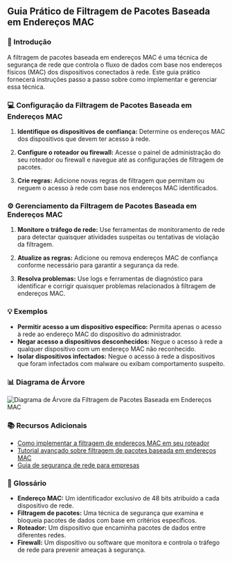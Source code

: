 ## Guia Prático de Filtragem de Pacotes Baseada em Endereços MAC

### 📘 Introdução

A filtragem de pacotes baseada em endereços MAC é uma técnica de segurança de rede que controla o fluxo de dados com base nos endereços físicos (MAC) dos dispositivos conectados à rede. Este guia prático fornecerá instruções passo a passo sobre como implementar e gerenciar essa técnica.

### 💻 Configuração da Filtragem de Pacotes Baseada em Endereços MAC

1. **Identifique os dispositivos de confiança:** Determine os endereços MAC dos dispositivos que devem ter acesso à rede.

2. **Configure o roteador ou firewall:** Acesse o painel de administração do seu roteador ou firewall e navegue até as configurações de filtragem de pacotes.

3. **Crie regras:** Adicione novas regras de filtragem que permitam ou neguem o acesso à rede com base nos endereços MAC identificados.

### ⚙️ Gerenciamento da Filtragem de Pacotes Baseada em Endereços MAC

1. **Monitore o tráfego de rede:** Use ferramentas de monitoramento de rede para detectar quaisquer atividades suspeitas ou tentativas de violação da filtragem.

2. **Atualize as regras:** Adicione ou remova endereços MAC de confiança conforme necessário para garantir a segurança da rede.

3. **Resolva problemas:** Use logs e ferramentas de diagnóstico para identificar e corrigir quaisquer problemas relacionados à filtragem de endereços MAC.

### 💡 Exemplos

* **Permitir acesso a um dispositivo específico:** Permita apenas o acesso à rede ao endereço MAC do dispositivo do administrador.
* **Negar acesso a dispositivos desconhecidos:** Negue o acesso à rede a qualquer dispositivo com um endereço MAC não reconhecido.
* **Isolar dispositivos infectados:** Negue o acesso à rede a dispositivos que foram infectados com malware ou exibam comportamento suspeito.

### 📊 Diagrama de Árvore

![Diagrama de Árvore da Filtragem de Pacotes Baseada em Endereços MAC](diagrama-de-arvore.png)

### 📚 Recursos Adicionais

* [Como implementar a filtragem de endereços MAC em seu roteador](https://www.example.com/mac-address-filtering)
* [Tutorial avançado sobre filtragem de pacotes baseada em endereços MAC](https://www.example.com/advanced-mac-address-filtering)
* [Guia de segurança de rede para empresas](https://www.example.com/network-security-guide)

### 📝 Glossário

* **Endereço MAC:** Um identificador exclusivo de 48 bits atribuído a cada dispositivo de rede.
* **Filtragem de pacotes:** Uma técnica de segurança que examina e bloqueia pacotes de dados com base em critérios específicos.
* **Roteador:** Um dispositivo que encaminha pacotes de dados entre diferentes redes.
* **Firewall:** Um dispositivo ou software que monitora e controla o tráfego de rede para prevenir ameaças à segurança.